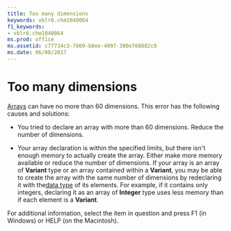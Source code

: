 ```yaml
---
title: Too many dimensions
keywords: vblr6.chm1040064
f1_keywords:
- vblr6.chm1040064
ms.prod: office
ms.assetid: c77734c3-7869-b8ee-4997-380ef68882c0
ms.date: 06/08/2017
---
```



# Too many dimensions

[Arrays](../../Glossary/vbe-glossary.md#Array) can have no more than 60 dimensions. This error has the following causes and solutions:



- You tried to declare an array with more than 60 dimensions. Reduce the number of dimensions.
    
- Your array declaration is within the specified limits, but there isn't enough memory to actually create the array. Either make more memory available or reduce the number of dimensions. If your array is an array of  **Variant** type or an array contained within a **Variant**, you may be able to create the array with the same number of dimensions by redeclaring it with the[data type](../../Glossary/vbe-glossary.md#data-type) of its elements. For example, if it contains only integers, declaring it as an array of **Integer** type uses less memory than if each element is a **Variant**.
    

For additional information, select the item in question and press F1 (in Windows) or HELP (on the Macintosh).

